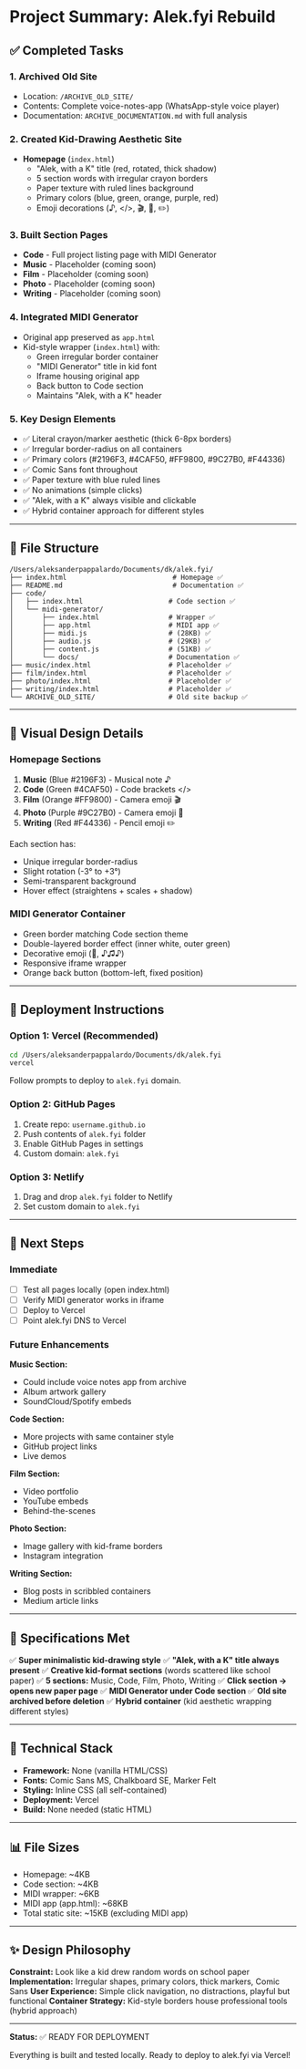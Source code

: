 # Project Summary: Alek.fyi Rebuild

## ✅ Completed Tasks

### 1. **Archived Old Site**
- Location: `/ARCHIVE_OLD_SITE/`
- Contents: Complete voice-notes-app (WhatsApp-style voice player)
- Documentation: `ARCHIVE_DOCUMENTATION.md` with full analysis

### 2. **Created Kid-Drawing Aesthetic Site**
- **Homepage** (`index.html`)
  - "Alek, with a K" title (red, rotated, thick shadow)
  - 5 section words with irregular crayon borders
  - Paper texture with ruled lines background
  - Primary colors (blue, green, orange, purple, red)
  - Emoji decorations (♪, </>, 🎬, 📸, ✏️)

### 3. **Built Section Pages**
- **Code** - Full project listing page with MIDI Generator
- **Music** - Placeholder (coming soon)
- **Film** - Placeholder (coming soon)
- **Photo** - Placeholder (coming soon)
- **Writing** - Placeholder (coming soon)

### 4. **Integrated MIDI Generator**
- Original app preserved as `app.html`
- Kid-style wrapper (`index.html`) with:
  - Green irregular border container
  - "MIDI Generator" title in kid font
  - Iframe housing original app
  - Back button to Code section
  - Maintains "Alek, with a K" header

### 5. **Key Design Elements**
- ✅ Literal crayon/marker aesthetic (thick 6-8px borders)
- ✅ Irregular border-radius on all containers
- ✅ Primary colors (#2196F3, #4CAF50, #FF9800, #9C27B0, #F44336)
- ✅ Comic Sans font throughout
- ✅ Paper texture with blue ruled lines
- ✅ No animations (simple clicks)
- ✅ "Alek, with a K" always visible and clickable
- ✅ Hybrid container approach for different styles

---

## 📁 File Structure

```
/Users/aleksanderpappalardo/Documents/dk/alek.fyi/
├── index.html                          # Homepage ✅
├── README.md                           # Documentation ✅
├── code/
│   ├── index.html                     # Code section ✅
│   └── midi-generator/
│       ├── index.html                 # Wrapper ✅
│       ├── app.html                   # MIDI app ✅
│       ├── midi.js                    # (28KB) ✅
│       ├── audio.js                   # (29KB) ✅
│       ├── content.js                 # (51KB) ✅
│       └── docs/                      # Documentation ✅
├── music/index.html                   # Placeholder ✅
├── film/index.html                    # Placeholder ✅
├── photo/index.html                   # Placeholder ✅
├── writing/index.html                 # Placeholder ✅
└── ARCHIVE_OLD_SITE/                  # Old site backup ✅
```

---

## 🎨 Visual Design Details

### Homepage Sections
1. **Music** (Blue #2196F3) - Musical note ♪
2. **Code** (Green #4CAF50) - Code brackets </>
3. **Film** (Orange #FF9800) - Camera emoji 🎬
4. **Photo** (Purple #9C27B0) - Camera emoji 📸
5. **Writing** (Red #F44336) - Pencil emoji ✏️

Each section has:
- Unique irregular border-radius
- Slight rotation (-3° to +3°)
- Semi-transparent background
- Hover effect (straightens + scales + shadow)

### MIDI Generator Container
- Green border matching Code section theme
- Double-layered border effect (inner white, outer green)
- Decorative emoji (🎹, ♪♫♪)
- Responsive iframe wrapper
- Orange back button (bottom-left, fixed position)

---

## 🚀 Deployment Instructions

### Option 1: Vercel (Recommended)
```bash
cd /Users/aleksanderpappalardo/Documents/dk/alek.fyi
vercel
```

Follow prompts to deploy to `alek.fyi` domain.

### Option 2: GitHub Pages
1. Create repo: `username.github.io`
2. Push contents of `alek.fyi` folder
3. Enable GitHub Pages in settings
4. Custom domain: `alek.fyi`

### Option 3: Netlify
1. Drag and drop `alek.fyi` folder to Netlify
2. Set custom domain to `alek.fyi`

---

## 📝 Next Steps

### Immediate
- [ ] Test all pages locally (open index.html)
- [ ] Verify MIDI generator works in iframe
- [ ] Deploy to Vercel
- [ ] Point alek.fyi DNS to Vercel

### Future Enhancements

**Music Section:**
- Could include voice notes app from archive
- Album artwork gallery
- SoundCloud/Spotify embeds

**Code Section:**
- More projects with same container style
- GitHub project links
- Live demos

**Film Section:**
- Video portfolio
- YouTube embeds
- Behind-the-scenes

**Photo Section:**
- Image gallery with kid-frame borders
- Instagram integration

**Writing Section:**
- Blog posts in scribbled containers
- Medium article links

---

## 🎯 Specifications Met

✅ **Super minimalistic kid-drawing style**
✅ **"Alek, with a K" title always present**
✅ **Creative kid-format sections** (words scattered like school paper)
✅ **5 sections:** Music, Code, Film, Photo, Writing
✅ **Click section → opens new paper page**
✅ **MIDI Generator under Code section**
✅ **Old site archived before deletion**
✅ **Hybrid container** (kid aesthetic wrapping different styles)

---

## 🔧 Technical Stack

- **Framework:** None (vanilla HTML/CSS)
- **Fonts:** Comic Sans MS, Chalkboard SE, Marker Felt
- **Styling:** Inline CSS (all self-contained)
- **Deployment:** Vercel
- **Build:** None needed (static HTML)

---

## 📊 File Sizes

- Homepage: ~4KB
- Code section: ~4KB
- MIDI wrapper: ~6KB
- MIDI app (app.html): ~68KB
- Total static site: ~15KB (excluding MIDI app)

---

## ✨ Design Philosophy

**Constraint:** Look like a kid drew random words on school paper
**Implementation:** Irregular shapes, primary colors, thick markers, Comic Sans
**User Experience:** Simple click navigation, no distractions, playful but functional
**Container Strategy:** Kid-style borders house professional tools (hybrid approach)

---

**Status:** ✅ READY FOR DEPLOYMENT

Everything is built and tested locally. Ready to deploy to alek.fyi via Vercel!
